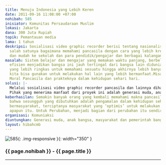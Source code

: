 ```yaml
---
title: Menuju Indonesia yang Lebih Keren
date: 2011-09-16 11:08:00 +07:00
nohibah: 585
inisiator: Komunitas Persaudaraan Muslim
lokasi: Jakarta
dana: 300 Juta Rupiah
topik: Pemantauan media
lama: 1 tahun
deskripsi: Sosialisasi video graphic recorder berisi tentang nasionalisme dan Inspirasi
  salah satunya bagaimana memahami pancasila dengan cara yang lebih kreatif, ringkas
  dan mudah ke sekolah dan para pendidik/pengajar dan berbagai kalangan di Indonesia.
masalah: Sistem belajar dan mengajar yang memakan waktu panjang, berbelit2 dan kurang
  efisien menjadikan bangsa ini jauh tertingal dari bangsa lain didunia.Butuh pendekatan
  yang lebih ringkas untuk memahami sesuatu hingga akhirnya lebih banyak waktu yang
  kita bisa gunakan untuk melakukan hal lain yang lebih bermanfaat.Misalnya pendidikan
  Moral Pancasila dan prakteknya dalam kehidupan sehari hari.
solusi: |-
  Melalui sosialisasi video graphic recorder pancasila dan lainnya diharapkan bisa mempermudah anak2 khususnya dan masyarakat umumnya untuk memahami ladasan berbangsa dan bernegara dengan baik.Video ini diharapkan bs menjadi inspirasi bagi semua untuk ‘sepakat’ bersama sama mewujudkan Indonesia kearah yang lebih baik.
  Pihak yang menerima manfaat dari proyek ini adalah generasi muda, anak bangsa, masyarakat dan pemerintah bangsa Indonesia
keberhasilan: Semakin banyak orang yang kembali memahami makna pancasila dan mengerti
  bahwa sesungguh yang dibutuhkan adalah pengamalan dalam kehidupan sehari2 dalam
  bermasyarakat, terciptanya masyarakat yang ‘optimis’ untuk melakukan aksi sekecil
  apapun itu. Untuk Perubahan, menjadi bagian dari perubahan itu sendiri.
organisasi: Komuniaksi
diuntungkan: Generasi muda, anak bangsa, masyarakat dan pemerintah bangsa Indonesia
layout: hibahcmb
---
```


![585](/static/img/hibahcmb/585.png){: .img-responsive }{: width="350" }

### {{ page.nohibah }} - {{ page.title }}

---
